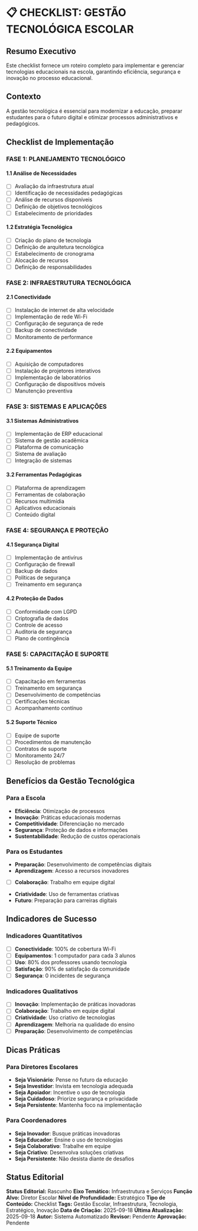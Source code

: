 # 📋 **CHECKLIST: GESTÃO TECNOLÓGICA ESCOLAR**

## Resumo Executivo

Este checklist fornece um roteiro completo para implementar e gerenciar tecnologias educacionais na escola, garantindo eficiência, segurança e inovação no processo educacional.

## Contexto

A gestão tecnológica é essencial para modernizar a educação, preparar estudantes para o futuro digital e otimizar processos administrativos e pedagógicos.

## Checklist de Implementação

### **FASE 1: PLANEJAMENTO TECNOLÓGICO**

#### **1.1 Análise de Necessidades**
- [ ] Avaliação da infraestrutura atual
- [ ] Identificação de necessidades pedagógicas
- [ ] Análise de recursos disponíveis
- [ ] Definição de objetivos tecnológicos
- [ ] Estabelecimento de prioridades

#### **1.2 Estratégia Tecnológica**
- [ ] Criação do plano de tecnologia
- [ ] Definição de arquitetura tecnológica
- [ ] Estabelecimento de cronograma
- [ ] Alocação de recursos
- [ ] Definição de responsabilidades

### **FASE 2: INFRAESTRUTURA TECNOLÓGICA**

#### **2.1 Conectividade**
- [ ] Instalação de internet de alta velocidade
- [ ] Implementação de rede Wi-Fi
- [ ] Configuração de segurança de rede
- [ ] Backup de conectividade
- [ ] Monitoramento de performance

#### **2.2 Equipamentos**
- [ ] Aquisição de computadores
- [ ] Instalação de projetores interativos
- [ ] Implementação de laboratórios
- [ ] Configuração de dispositivos móveis
- [ ] Manutenção preventiva

### **FASE 3: SISTEMAS E APLICAÇÕES**

#### **3.1 Sistemas Administrativos**
- [ ] Implementação de ERP educacional
- [ ] Sistema de gestão acadêmica
- [ ] Plataforma de comunicação
- [ ] Sistema de avaliação
- [ ] Integração de sistemas

#### **3.2 Ferramentas Pedagógicas**
- [ ] Plataforma de aprendizagem
- [ ] Ferramentas de colaboração
- [ ] Recursos multimídia
- [ ] Aplicativos educacionais
- [ ] Conteúdo digital

### **FASE 4: SEGURANÇA E PROTEÇÃO**

#### **4.1 Segurança Digital**
- [ ] Implementação de antivírus
- [ ] Configuração de firewall
- [ ] Backup de dados
- [ ] Políticas de segurança
- [ ] Treinamento em segurança

#### **4.2 Proteção de Dados**
- [ ] Conformidade com LGPD
- [ ] Criptografia de dados
- [ ] Controle de acesso
- [ ] Auditoria de segurança
- [ ] Plano de contingência

### **FASE 5: CAPACITAÇÃO E SUPORTE**

#### **5.1 Treinamento da Equipe**
- [ ] Capacitação em ferramentas
- [ ] Treinamento em segurança
- [ ] Desenvolvimento de competências
- [ ] Certificações técnicas
- [ ] Acompanhamento contínuo

#### **5.2 Suporte Técnico**
- [ ] Equipe de suporte
- [ ] Procedimentos de manutenção
- [ ] Contratos de suporte
- [ ] Monitoramento 24/7
- [ ] Resolução de problemas

## Benefícios da Gestão Tecnológica

### **Para a Escola**
- **Eficiência**: Otimização de processos
- **Inovação**: Práticas educacionais modernas
- **Competitividade**: Diferenciação no mercado
- **Segurança**: Proteção de dados e informações
- **Sustentabilidade**: Redução de custos operacionais

### **Para os Estudantes**
- **Preparação**: Desenvolvimento de competências digitais
- **Aprendizagem**: Acesso a recursos inovadores
- [ ] **Colaboração**: Trabalho em equipe digital
- **Criatividade**: Uso de ferramentas criativas
- **Futuro**: Preparação para carreiras digitais

## Indicadores de Sucesso

### **Indicadores Quantitativos**
- [ ] **Conectividade**: 100% de cobertura Wi-Fi
- [ ] **Equipamentos**: 1 computador para cada 3 alunos
- [ ] **Uso**: 80% dos professores usando tecnologia
- [ ] **Satisfação**: 90% de satisfação da comunidade
- [ ] **Segurança**: 0 incidentes de segurança

### **Indicadores Qualitativos**
- [ ] **Inovação**: Implementação de práticas inovadoras
- [ ] **Colaboração**: Trabalho em equipe digital
- [ ] **Criatividade**: Uso criativo de tecnologias
- [ ] **Aprendizagem**: Melhoria na qualidade do ensino
- [ ] **Preparação**: Desenvolvimento de competências

## Dicas Práticas

### **Para Diretores Escolares**
- **Seja Visionário**: Pense no futuro da educação
- **Seja Investidor**: Invista em tecnologia adequada
- **Seja Apoiador**: Incentive o uso de tecnologia
- **Seja Cuidadoso**: Priorize segurança e privacidade
- **Seja Persistente**: Mantenha foco na implementação

### **Para Coordenadores**
- **Seja Inovador**: Busque práticas inovadoras
- **Seja Educador**: Ensine o uso de tecnologias
- **Seja Colaborativo**: Trabalhe em equipe
- **Seja Criativo**: Desenvolva soluções criativas
- **Seja Persistente**: Não desista diante de desafios

## Status Editorial

**Status Editorial:** Rascunho
**Eixo Temático:** Infraestrutura e Serviços
**Função Alvo:** Diretor Escolar
**Nível de Profundidade:** Estratégico
**Tipo de Conteúdo:** Checklist
**Tags:** Gestão Escolar, Infraestrutura, Tecnologia, Estratégico, Inovação
**Data de Criação:** 2025-09-18
**Última Atualização:** 2025-09-18
**Autor:** Sistema Automatizado
**Revisor:** Pendente
**Aprovação:** Pendente

